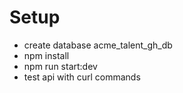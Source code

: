 # Setup

- create database acme_talent_gh_db
- npm install
- npm run start:dev
- test api with curl commands
